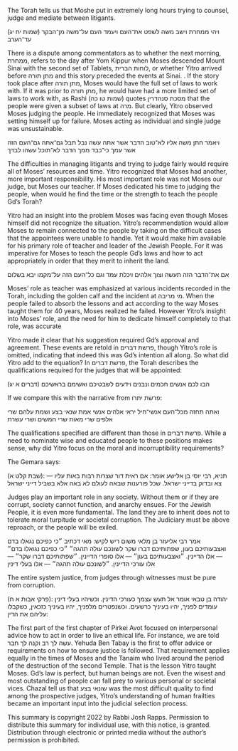 The Torah tells us that Moshe put in extremely long hours trying to counsel, judge and mediate between litigants. 

(שמות יח יג)
ויהי ממחרת וישב משה לשפט את־העם ויעמד העם על־משה מן־הבקר עד־הערב

There is a dispute among commentators as to whether the next morning, ממחרת, refers to the day after Yom Kippur when Moses descended Mount Sinai with the second set of Tablets, לוחות הברית, or whether Yitro arrived before מתן תורה and this story preceded the events at Sinai. . If the story took place after מתן תורה, Moses would have the full set of laws to work with. If it was prior to מתן תורה, he would have had a more limited set of laws to work with, as Rashi (שמות טו כה) quotes מסכת סנהדרין that the people were given a subset of laws at מרה. But clearly, Yitro observed Moses judging the people. He immediately recognized that Moses was setting himself up for failure. Moses acting as individual  and single judge was unsustainable.

ויאמר חתן משה אליו לא־טוב הדבר אשר אתה עשה נבל תבל גם־אתה גם־העם הזה אשר עמך כי־כבד ממך הדבר לא־תוכל עשהו לבדך

The difficulties in managing litigants and trying to judge fairly would require all of Moses’ resources and time. Yitro recognized that Moses had another, more important responsibility. His most important role was not Moses our judge, but Moses our teacher. If Moses dedicated his time to judging the people, when would he find the time or the strength to teach the people Gd’s Torah?

Yitro had an insight into the problem Moses was facing even though Moses himself did not recognize the situation. Yitro’s recommendation would allow Moses to remain connected to the people by taking on the difficult cases that the appointees were unable to handle. Yet it would make him available for his primary role of teacher and leader of the Jewish People. For it was imperative for Moses to teach the people Gd’s laws and how to act appropriately in order that they merit to inherit the land. 

אם את־הדבר הזה תעשה וצוך אלהים ויכלת עמד וגם כל־העם הזה על־מקמו יבא בשלום

Moses’ role as teacher was emphasized at various incidents recorded in the Torah, including the golden calf and the incident at מי מריבה. When the people failed to absorb the 
lessons and act according to the way Moses taught them for 40 years, Moses realized he failed. However Yitro’s insight into Moses’ role, and the need for him to dedicate himself completely to that role, was accurate

Yitro made it clear that his suggestion required Gd’s approval and agreement. These events are retold in פרשת דברים, though Yitro’s role is omitted, indicating that indeed this was Gd’s intention all along. So what did Yitro add to the equation? In פרשת דברים, the Torah describes the qualifications required for the judges that will be appointed:

(דברים א יג)
הבו לכם אנשים חכמים ונבנים וידעים לשבטיכם ואשימם בראשיכם

If we compare this with the narrative from פרשת יתרו:

ואתה תחזה מכל־העם אנשי־חיל יראי אלהים אנשי אמת שנאי בצע ושמת עלהם שרי אלפים שרי מאות שרי חמשים ושרי עשרת

The qualifications specified are different than those in פרשת דברים. While a need to nominate wise and educated people to these positions makes sense, why did Yitro focus on the moral and incorruptibility requirements? 

The Gemara says:

(שבת קלט א):
תניא, רבי יוסי בן אלישע אומר: אם ראית דור שצרות רבות באות עליו — צא ובדוק בדייני ישראל. שכל פורענות שבאה לעולם לא באה אלא בשביל דייני ישראל

Judges play an important role in any society. Without them or if they are corrupt, society cannot function, and anarchy ensues. For the Jewish People, it is even more fundamental. The land they are to inherit does not to tolerate moral turpitude or societal corruption. The Judiciary must be above reproach, or the people will be exiled. 

אמר רבי אליעזר בן מלאי משום ריש לקיש: מאי דכתיב ״כי כפיכם נגאלו בדם ואצבעותיכם בעון, שפתותיכם דברו שקר לשונכם עולה תהגה״ ״כי כפיכם נגואלו בדם״ — אלו הדיינין. ״ואצבעותיכם בעון״ — אלו סופרי הדיינין. ״שפתותיכם דברו שקר״ — אלו עורכי הדיינין. ״לשונכם עולה תהגה״ — אלו בעלי דינין

The entire system justice, from judges through witnesses must be pure from corruption. 

(פרקי אבות א ח):
יהודה בן טבאי אומר אל תעש עצמך כעורכי הדינין. וכשיהיו בעלי דינין עומדים לפניך, יהיו בעיניך כרשעים. וכשנפטרים מלפניך, יהיו בעיניך כזכאין, כשקבלו עליהם את הדין:

The first part of the first chapter of Pirkei Avot focused on interpersonal advice how to act in order to live an ethical life. For instance, we are told עשה לך רב וקנה לך חבר. Yehuda Ben Tabay is the first to offer advice or requirements on how to ensure justice is followed. That requirement applies equally in the times of Moses and the Tanaim who lived around the period of the destruction of the second Temple. That is the lesson Yitro taught Moses. Gd’s law is perfect, but human beings are not. Even the wisest and most outstanding of people can fall prey to various personal or societal vices. Chazal tell us that שונאי בצע was the most difficult quality to find among the prospective judges, Yitro’s understanding of human frailties became an important input into the judicial selection process.

This summary is copyright 2022 by Rabbi Josh Rapps. Permission to distribute this summary for individual use, with this notice, is granted. Distribution through electronic or printed media without the author’s permission is prohibited.


